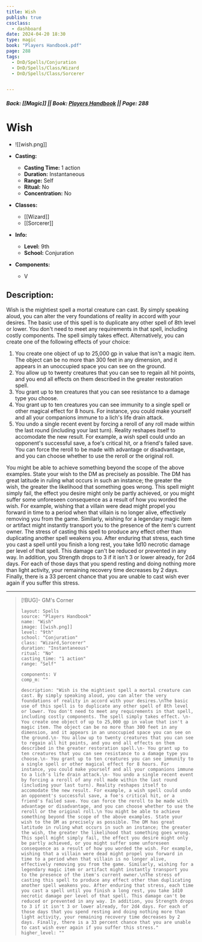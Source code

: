 ```yaml
---
title: Wish
publish: true
cssclass:
  - dashboard
date: 2024-04-20 18:30
type: magic
book: "Players Handbook.pdf"
page: 288
tags:
  - DnD/Spells/Conjuration
  - DnD/Spells/Class/Wizard
  - DnD/Spells/Class/Sorcerer


---
```


##### Back: [[Magic]] || Book: [Players Handbook](https://drive.google.com/drive/folders/1O5bhpYizcIT5xxAoLOuzCRht_PVS7VSG?usp=sharing) || Page: 288

# Wish
- ![[wish.png]]
- **Casting:**
    - **Casting Time:** 1 action
    - **Duration:** Instantaneous
    - **Range:** Self
    - **Ritual:** No
    - **Concentration:** No
- **Classes:**
    - [[Wizard]]
    - [[Sorcerer]]

- **Info:**
    - **Level:** 9th
    - **School:** Conjuration
- **Components:**
    - V


## Description:
Wish is the mightiest spell a mortal creature can cast. By simply speaking aloud, you can alter the very foundations of reality in accord with your desires.
The basic use of this spell is to duplicate any other spell of 8th level or lower. You don't need to meet any requirements in that spell, including costly components. The spell simply takes effect.
Alternatively, you can create one of the following effects of your choice:

1. You create one object of up to 25,000 gp in value that isn't a magic item. The object can be no more than 300 feet in any dimension, and it appears in an unoccupied space you can see on the ground.
2. You allow up to twenty creatures that you can see to regain all hit points, and you end all effects on them described in the greater restoration spell.
3. You grant up to ten creatures that you can see resistance to a damage type you choose.
4. You grant up to ten creatures you can see immunity to a single spell or other magical effect for 8 hours. For instance, you could make yourself and all your companions immune to a lich's life drain attack.
5. You undo a single recent event by forcing a reroll of any roll made within the last round (including your last turn). Reality reshapes itself to accomodate the new result. For example, a wish spell could undo an opponent's successful save, a foe's critical hit, or a friend's failed save. You can force the reroll to be made with advantage or disadvantage, and you can choose whether to use the reroll or the original roll.

You might be able to achieve something beyond the scope of the above examples. State your wish to the DM as precisely as possible. The DM has great latitude in ruling what occurs in such an instance; the greater the wish, the greater the likelihood that something goes wrong. This spell might simply fail, the effect you desire might only be partly achieved, or you might suffer some unforeseen consequence as a result of how you worded the wish. For example, wishing that a villain were dead might propel you forward in time to a period when that villain is no longer alive, effectively removing you from the game. Similarly, wishing for a legendary magic item or artifact might instantly transport you to the presence of the item's current owner.
The stress of casting this spell to produce any effect other than duplicating another spell weakens you. After enduring that stress, each time you cast a spell until you finish a long rest, you take 1d10 necrotic damage per level of that spell. This damage can't be reduced or prevented in any way. In addition, you Strength drops to 3 if it isn't 3 or lower already, for 2d4 days. For each of those days that you spend resting and doing nothing more than light activity, your remaining recovery time decreases by 2 days. Finally, there is a 33 percent chance that you are unable to cast wish ever again if you suffer this stress.



---

> [!BUG]- GM's Corner
>
> ```statblock
> layout: Spells
> source: "Players Handbook"
> name: "Wish"
> image: [[wish.png]]
> level: "9th"
> school: "Conjuration"
> class: "Wizard,Sorcerer"
> duration: "Instantaneous"
> ritual: "No"
> casting_time: "1 action"
> range: "Self"
>
> components: V
> comp_m: ""
>
> description: "Wish is the mightiest spell a mortal creature can cast. By simply speaking aloud, you can alter the very foundations of reality in accord with your desires.\nThe basic use of this spell is to duplicate any other spell of 8th level or lower. You don't need to meet any requirements in that spell, including costly components. The spell simply takes effect. \n- You create one object of up to 25,000 gp in value that isn't a magic item. The object can be no more than 300 feet in any dimension, and it appears in an unoccupied space you can see on the ground.\n- You allow up to twenty creatures that you can see to regain all hit points, and you end all effects on them described in the greater restoration spell.\n- You grant up to ten creatures that you can see resistance to a damage type you choose.\n- You grant up to ten creatures you can see immunity to a single spell or other magical effect for 8 hours. For instance, you could make yourself and all your companions immune to a lich's life drain attack.\n- You undo a single recent event by forcing a reroll of any roll made within the last round (including your last turn). Reality reshapes itself to accomodate the new result. For example, a wish spell could undo an opponent's successful save, a foe's critical hit, or a friend's failed save. You can force the reroll to be made with advantage or disadvantage, and you can choose whether to use the reroll or the original roll.\n You might be able to achieve something beyond the scope of the above examples. State your wish to the DM as precisely as possible. The DM has great latitude in ruling what occurs in such an instance; the greater the wish, the greater the likelihood that something goes wrong. This spell might simply fail, the effect you desire might only be partly achieved, or you might suffer some unforeseen consequence as a result of how you worded the wish. For example, wishing that a villain were dead might propel you forward in time to a period when that villain is no longer alive, effectively removing you from the game. Similarly, wishing for a legendary magic item or artifact might instantly transport you to the presence of the item's current owner.\nThe stress of casting this spell to produce any effect other than duplicating another spell weakens you. After enduring that stress, each time you cast a spell until you finish a long rest, you take 1d10 necrotic damage per level of that spell. This damage can't be reduced or prevented in any way. In addition, you Strength drops to 3 if it isn't 3 or lower already, for 2d4 days. For each of those days that you spend resting and doing nothing more than light activity, your remaining recovery time decreases by 2 days. Finally, there is a 33 percent chance that you are unable to cast wish ever again if you suffer this stress."
> higher_level: ""
> ```
